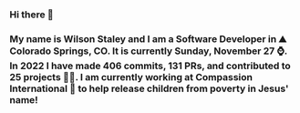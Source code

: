 ### Hi there 👋

### My name is Wilson Staley and I am a Software Developer in ⛰ Colorado Springs, CO.  It is currently Sunday, November 27 ⌚. In 2022 I have made 406 commits, 131 PRs, and contributed to 25 projects 👨‍💻. I am currently working at Compassion International 🏢 to help release children from poverty in Jesus' name!